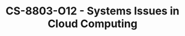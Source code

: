 ---
layout: course
title: CS-8803-O12 - Systems Issues in Cloud Computing
aliases: 
course_id: CS-8803-O12
permalink: /CS-8803-O12/
---